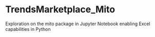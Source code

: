 # TrendsMarketplace_Mito
Exploration on the mito package in Jupyter Notebook enabling Excel capabilities in Python
